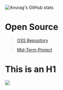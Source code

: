 



![Anurag's GitHub stats](https://github-readme-stats.vercel.app/api?username=Nacsz&show_icons=true&theme=default)


# Open Source
> [OSS Repository](https://github.com/Nacsz/OSS_Practice)

> [Mid-Term-Project](https://github.com/Nacsz/Mid-Term-Project)

This is an H1
=============
<!--
**Nacsz/Nacsz** is a ✨ _special_ ✨ repository because its `README.md` (this file) appears on your GitHub profile.

Here are some ideas to get you started:

- 🔭 I’m currently working on ...
- 🌱 I’m currently learning ...
- 👯 I’m looking to collaborate on ...
- 🤔 I’m looking for help with ...
- 💬 Ask me about ...
- 📫 How to reach me: ...
- 😄 Pronouns: ...
- ⚡ Fun fact: ...
-->
<a href="https://github.com/devxb/gitanimals">
    <img src = "https://render.gitanimals.org/farms/{nacsz}"/>
</a>

